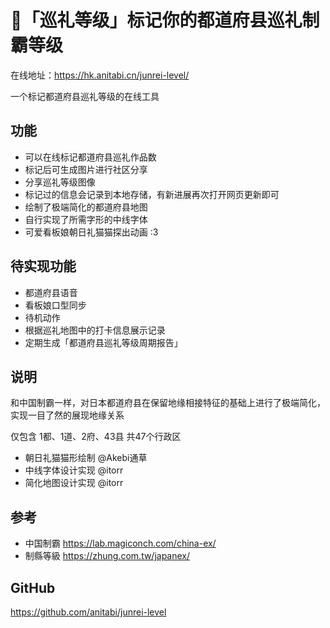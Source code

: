# 📌「巡礼等级」标记你的都道府县巡礼制霸等级

在线地址：https://hk.anitabi.cn/junrei-level/

一个标记都道府县巡礼等级的在线工具

## 功能
 - 可以在线标记都道府县巡礼作品数
 - 标记后可生成图片进行社区分享
 - 分享巡礼等级图像
 - 标记过的信息会记录到本地存储，有新进展再次打开网页更新即可
 - 绘制了极端简化的都道府县地图
 - 自行实现了所需字形的中线字体
 - 可爱看板娘朝日礼猫猫探出动画 :3

## 待实现功能
 - 都道府县语音
 - 看板娘口型同步
 - 待机动作
 - 根据巡礼地图中的打卡信息展示记录
 - 定期生成「都道府县巡礼等级周期报告」
 
## 说明
和中国制霸一样，对日本都道府县在保留地缘相接特征的基础上进行了极端简化，实现一目了然的展现地缘关系

仅包含 1都、1道、2府、43县 共47个行政区

 - 朝日礼猫猫形绘制 @Akebi通草
 - 中线字体设计实现 @itorr
 - 简化地图设计实现 @itorr

## 参考
 - 中国制霸 https://lab.magiconch.com/china-ex/
 - 制縣等級 https://zhung.com.tw/japanex/

## GitHub
https://github.com/anitabi/junrei-level


